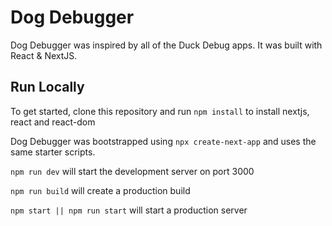 # Dog Debugger

Dog Debugger was inspired by all of the Duck Debug apps. It was built with React & NextJS.

## Run Locally

To get started, clone this repository and run `npm install` to install nextjs, react and react-dom

Dog Debugger was bootstrapped using `npx create-next-app` and uses the same starter scripts.

`npm run dev` will start the development server on port 3000

`npm run build` will create a production build

`npm start || npm run start` will start a production server
